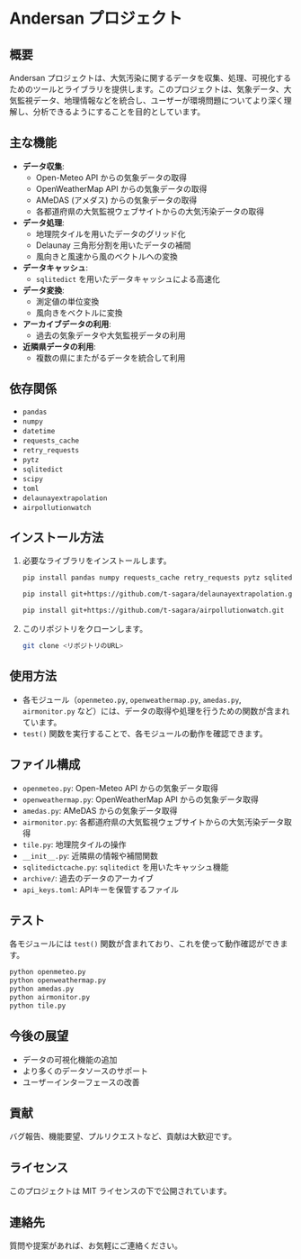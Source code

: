 # Andersan プロジェクト

## 概要

Andersan プロジェクトは、大気汚染に関するデータを収集、処理、可視化するためのツールとライブラリを提供します。このプロジェクトは、気象データ、大気監視データ、地理情報などを統合し、ユーザーが環境問題についてより深く理解し、分析できるようにすることを目的としています。

## 主な機能

-   **データ収集**:
    -   Open-Meteo API からの気象データの取得
    -   OpenWeatherMap API からの気象データの取得
    -   AMeDAS (アメダス) からの気象データの取得
    -   各都道府県の大気監視ウェブサイトからの大気汚染データの取得
-   **データ処理**:
    -   地理院タイルを用いたデータのグリッド化
    -   Delaunay 三角形分割を用いたデータの補間
    -   風向きと風速から風のベクトルへの変換
-   **データキャッシュ**:
    -   `sqlitedict` を用いたデータキャッシュによる高速化
-   **データ変換**:
    -   測定値の単位変換
    -   風向きをベクトルに変換
-   **アーカイブデータの利用**:
    -   過去の気象データや大気監視データの利用
- **近隣県データの利用**:
    - 複数の県にまたがるデータを統合して利用

## 依存関係

-   `pandas`
-   `numpy`
-   `datetime`
-   `requests_cache`
-   `retry_requests`
-   `pytz`
-   `sqlitedict`
-   `scipy`
-   `toml`
-   `delaunayextrapolation`
-   `airpollutionwatch`

## インストール方法

1.  必要なライブラリをインストールします。

    ```bash
    pip install pandas numpy requests_cache retry_requests pytz sqlitedict scipy toml
    ```
    ```bash
    pip install git+https://github.com/t-sagara/delaunayextrapolation.git
    ```
    ```bash
    pip install git+https://github.com/t-sagara/airpollutionwatch.git
    ```

2.  このリポジトリをクローンします。

    ```bash
    git clone <リポジトリのURL>
    ```

## 使用方法

-   各モジュール（`openmeteo.py`, `openweathermap.py`, `amedas.py`, `airmonitor.py` など）には、データの取得や処理を行うための関数が含まれています。
-   `test()` 関数を実行することで、各モジュールの動作を確認できます。

## ファイル構成

-   `openmeteo.py`: Open-Meteo API からの気象データ取得
-   `openweathermap.py`: OpenWeatherMap API からの気象データ取得
-   `amedas.py`: AMeDAS からの気象データ取得
-   `airmonitor.py`: 各都道府県の大気監視ウェブサイトからの大気汚染データ取得
-   `tile.py`: 地理院タイルの操作
-   `__init__.py`: 近隣県の情報や補間関数
-   `sqlitedictcache.py`: `sqlitedict` を用いたキャッシュ機能
-   `archive/`: 過去のデータのアーカイブ
-   `api_keys.toml`: APIキーを保管するファイル

## テスト

各モジュールには `test()` 関数が含まれており、これを使って動作確認ができます。

```bash
python openmeteo.py
python openweathermap.py
python amedas.py
python airmonitor.py
python tile.py
```

## 今後の展望
- データの可視化機能の追加
- より多くのデータソースのサポート
- ユーザーインターフェースの改善
## 貢献
バグ報告、機能要望、プルリクエストなど、貢献は大歓迎です。

## ライセンス
このプロジェクトは MIT ライセンスの下で公開されています。

## 連絡先
質問や提案があれば、お気軽にご連絡ください。

